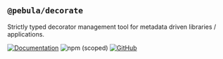 ## `@pebula/decorate`  

Strictly typed decorator management tool for metadata driven libraries / applications.

[![Documentation](https://img.shields.io/badge/Documentation-9cf?style=for-the-badge)](https://pebula.github.io/node/decorate)   ![npm (scoped)](https://img.shields.io/npm/v/@pebula/decorate?color=green&style=for-the-badge)  [![GitHub](https://img.shields.io/badge/Source_Code-green?style=for-the-badge&logo=github)](https://github.com/pebula/node/tree/master/libs/decorate)
